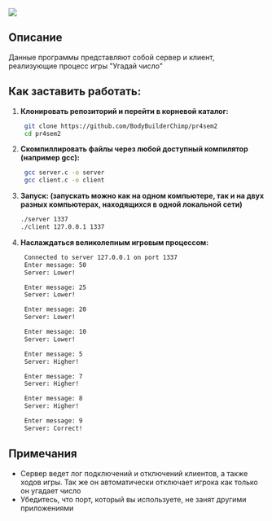 ![](https://github.com/user-attachments/assets/3089cba8-f08f-4645-80d8-f14048731338)

## Описание

Данные программы представляют собой сервер и клиент, реализующие процесс игры "Угадай число"

## Как заставить работать:

1. **Клонировать репозиторий и перейти в корневой каталог:**
   ```bash
    git clone https://github.com/BodyBuilderChimp/pr4sem2
    cd pr4sem2
   ```
2. **Скомпиллировать файлы через любой доступный компилятор (например gcc):**
   ```bash
    gcc server.c -o server
    gcc client.c -o client
   ```
3. **Запуск: (запускать можно как на одном компьютере, так и на двух разных компьютерах, находящихся в одной локальной сети)**
   ```bash
   ./server 1337
   ./client 127.0.0.1 1337
   ```
4. **Наслаждаться великолепным игровым процессом:**
   ```bash
    Connected to server 127.0.0.1 on port 1337
    Enter message: 50
    Server: Lower!

    Enter message: 25
    Server: Lower!

    Enter message: 20
    Server: Lower!

    Enter message: 10
    Server: Lower!

    Enter message: 5
    Server: Higher!

    Enter message: 7
    Server: Higher!

    Enter message: 8
    Server: Higher!

    Enter message: 9
    Server: Correct!
   ```
## Примечания
- Сервер ведет лог подключений и отключений клиентов, а также ходов игры. Так же он автоматически отключает игрока как только он угадает число
- Убедитесь, что порт, который вы используете, не занят другими приложениями
